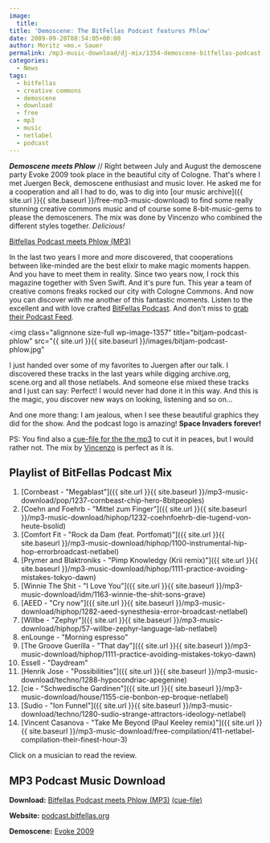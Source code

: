 ```yaml
---
image:
  title: 
title: 'Demoscene: The BitFellas Podcast features Phlow'
date: 2009-09-20T08:54:05+00:00
author: Moritz »mo.« Sauer
permalink: /mp3-music-download/dj-mix/1354-demoscene-bitfellas-podcast
categories:
  - News
tags:
  - bitfellas
  - creative commons
  - demoscene
  - download
  - free
  - mp3
  - music
  - netlabel
  - podcast
---
```

***Demoscene meets Phlow*** // Right between July and August the demoscene party Evoke 2009 took place in the beautiful city of Cologne. That's where I met Juergen Beck, demoscene enthusiast and music lover. He asked me for a cooperation and all I had to do, was to dig into [our music archive]({{ site.url }}{{ site.baseurl }}/free-mp3-music-download) to find some really stunning creative commons music and of course some 8-bit-music-gems to please the demosceners. The mix was done by Vincenzo who combined the different styles together. _Delicious!_

<!--mp3links-->


  
[Bitfellas Podcast meets Phlow (MP3)](ftp://malus.exotica.org.uk/pub/bitfellas/podcast/bitjam_82.mp3)
  
<!--mp3linksend-->

<!--more-->

<!--adsense-->

In the last two years I more and more discovered, that cooperations between like-minded are the best elixir to make magic moments happen. And you have to meet them in reality. Since two years now, I rock this magazine together with Sven Swift. And it's pure fun. This year a team of creative comons freaks rocked our city with Cologne Commons. And now you can discover with me another of this fantastic moments. Listen to the excellent and with love crafted [BitFellas Podcast](http://podcast.bitfellas.org/). And don't miss to <a href="http://www.bitfellas.org/podcast/podcast.xml" target="_blank">grab their Podcast Feed</a>.

<img class="alignnone size-full wp-image-1357" title="bitjam-podcast-phlow" src="{{ site.url }}{{ site.baseurl }}/images/bitjam-podcast-phlow.jpg"

I just handed over some of my favorites to Juergen after our talk. I discovered these tracks in the last years while digging archive.org, scene.org and all those netlabels. And someone else mixed these tracks and I just can say: Perfect! I would never had done it in this way. And this is the magic, you discover new ways on looking, listening and so on...

And one more thang: I am jealous, when I see these beautiful graphics they did for the show. And the podcast logo is amazing! **Space Invaders forever!**

PS: You find also a [cue-file for the the mp3](http://files.exotica.org.uk/?file=/bitfellas/podcast/bitjam_82.cue) to cut it in peaces, but I would rather not. The mix by [Vincenzo](http://freshmindworkz.hu/vincenzo) is perfect as it is.

## Playlist of BitFellas Podcast Mix

  1. [Cornbeast - "Megablast"]({{ site.url }}{{ site.baseurl }}/mp3-music-download/pop/1237-cornbeast-chip-hero-8bitpeoples)
  2. [Coehn and Foehrb - "Mittel zum Finger"]({{ site.url }}{{ site.baseurl }}/mp3-music-download/hiphop/1232-coehnfoehrb-die-tugend-von-heute-bsolid)
  3. [Comfort Fit - "Rock da Dam (feat. Portfomat)"]({{ site.url }}{{ site.baseurl }}/mp3-music-download/hiphop/1100-instrumental-hip-hop-errorbroadcast-netlabel)
  4. [Prymer and Blaktroniks - "Pimp Knowledgy (Krii remix)"]({{ site.url }}{{ site.baseurl }}/mp3-music-download/hiphop/1111-practice-avoiding-mistakes-tokyo-dawn)
  5. [Winnie The Shit - "I Love You"]({{ site.url }}{{ site.baseurl }}/mp3-music-download/idm/1163-winnie-the-shit-sons-grave)
  6. [AEED - "Cry now"]({{ site.url }}{{ site.baseurl }}/mp3-music-download/hiphop/1282-aeed-synesthesia-error-broadcast-netlabel)
  7. [Willbe - "Zephyr"]({{ site.url }}{{ site.baseurl }}/mp3-music-download/hiphop/57-willbe-zephyr-language-lab-netlabel)
  8. enLounge - "Morning espresso"
  9. [The Groove Guerilla - "That day"]({{ site.url }}{{ site.baseurl }}/mp3-music-download/hiphop/1111-practice-avoiding-mistakes-tokyo-dawn)
 10. Essell - "Daydream"
 11. [Henrik Jose - "Possibilities"]({{ site.url }}{{ site.baseurl }}/mp3-music-download/techno/1288-hypocondriac-apegenine)
 12. [cie - "Schwedische Gardinen"]({{ site.url }}{{ site.baseurl }}/mp3-music-download/house/1155-cie-bonbon-ep-broque-netlabel)
 13. [Sudio - "Ion Funnel"]({{ site.url }}{{ site.baseurl }}/mp3-music-download/techno/1280-sudio-strange-attractors-ideology-netlabel)
 14. [Vincent Casanova - "Take Me Beyond (Paul Keeley remix)"]({{ site.url }}{{ site.baseurl }}/mp3-music-download/free-compilation/411-netlabel-compilation-their-finest-hour-3)

Click on a musician to read the review.

## MP3 Podcast Music Download

**Download:** [Bitfellas Podcast meets Phlow (MP3)](http://files.exotica.org.uk/?file=/bitfellas/podcast/bitjam_82.mp3) [(cue-file)](http://files.exotica.org.uk/?file=/bitfellas/podcast/bitjam_82.cue)
  
**Website:** [podcast.bitfellas.org](http://podcast.bitfellas.org/)
  
**Demoscene:** <a href="http://www.evoke.eu/2009/" target="_blank">Evoke 2009</a>
